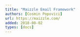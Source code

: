 ```yaml
---
title: "Maizzle Email Framework"
authors: [Cosmin Popovici]
url: https://maizzle.com/
added: 2018-08-02
types: [docs]
---
```

